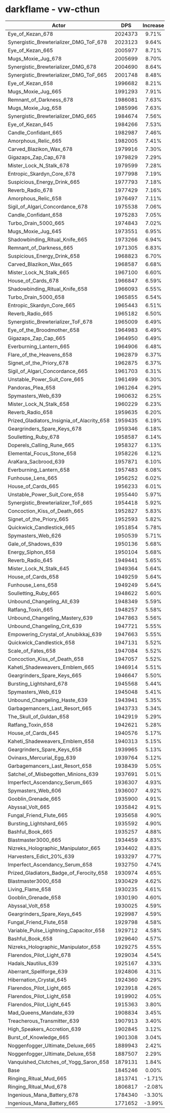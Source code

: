 # darkflame - vw-cthun
| Actor | DPS | Increase |
|---|:---:|:---:|
|Eye_of_Kezan_678|2024373|9.71%|
|Synergistic_Brewterializer_DMG_ToF_678|2023123|9.64%|
|Eye_of_Kezan_665|2005977|8.71%|
|Mugs_Moxie_Jug_678|2005699|8.70%|
|Synergistic_Brewterializer_DMG_678|2004690|8.64%|
|Synergistic_Brewterializer_DMG_ToF_665|2001748|8.48%|
|Eye_of_Kezan_658|1996682|8.21%|
|Mugs_Moxie_Jug_665|1991293|7.91%|
|Remnant_of_Darkness_678|1986081|7.63%|
|Mugs_Moxie_Jug_658|1985996|7.63%|
|Synergistic_Brewterializer_DMG_665|1984674|7.56%|
|Eye_of_Kezan_645|1984266|7.53%|
|Candle_Confidant_665|1982987|7.46%|
|Amorphous_Relic_665|1982005|7.41%|
|Carved_Blazikon_Wax_678|1979916|7.30%|
|Gigazaps_Zap_Cap_678|1979829|7.29%|
|Mister_Lock_N_Stalk_678|1979599|7.28%|
|Entropic_Skardyn_Core_678|1977998|7.19%|
|Suspicious_Energy_Drink_665|1977793|7.18%|
|Reverb_Radio_678|1977429|7.16%|
|Amorphous_Relic_658|1976497|7.11%|
|Sigil_of_Algari_Concordance_678|1975538|7.06%|
|Candle_Confidant_658|1975283|7.05%|
|Turbo_Drain_5000_665|1974843|7.02%|
|Mugs_Moxie_Jug_645|1973551|6.95%|
|Shadowbinding_Ritual_Knife_665|1973266|6.94%|
|Remnant_of_Darkness_665|1971305|6.83%|
|Suspicious_Energy_Drink_658|1968823|6.70%|
|Carved_Blazikon_Wax_665|1968587|6.68%|
|Mister_Lock_N_Stalk_665|1967100|6.60%|
|House_of_Cards_678|1966847|6.59%|
|Shadowbinding_Ritual_Knife_658|1966093|6.55%|
|Turbo_Drain_5000_658|1965855|6.54%|
|Entropic_Skardyn_Core_665|1965443|6.51%|
|Reverb_Radio_665|1965182|6.50%|
|Synergistic_Brewterializer_ToF_678|1965009|6.49%|
|Eye_of_the_Broodmother_658|1964983|6.49%|
|Gigazaps_Zap_Cap_665|1964950|6.49%|
|Everburning_Lantern_665|1964906|6.48%|
|Flare_of_the_Heavens_658|1962879|6.37%|
|Signet_of_the_Priory_678|1962875|6.37%|
|Sigil_of_Algari_Concordance_665|1961703|6.31%|
|Unstable_Power_Suit_Core_665|1961499|6.30%|
|Pandoras_Plea_658|1961264|6.29%|
|Spymasters_Web_639|1960632|6.25%|
|Mister_Lock_N_Stalk_658|1960229|6.23%|
|Reverb_Radio_658|1959635|6.20%|
|Prized_Gladiators_Insignia_of_Alacrity_658|1959435|6.19%|
|Geargrinders_Spare_Keys_678|1959346|6.18%|
|Soulletting_Ruby_678|1958587|6.14%|
|Doperels_Calling_Rune_665|1958327|6.13%|
|Elemental_Focus_Stone_658|1958226|6.12%|
|AraKara_Sacbrood_639|1957871|6.10%|
|Everburning_Lantern_658|1957483|6.08%|
|Funhouse_Lens_665|1956252|6.02%|
|House_of_Cards_665|1956233|6.01%|
|Unstable_Power_Suit_Core_658|1955440|5.97%|
|Synergistic_Brewterializer_ToF_665|1954418|5.92%|
|Concoction_Kiss_of_Death_665|1952827|5.83%|
|Signet_of_the_Priory_665|1952593|5.82%|
|Quickwick_Candlestick_665|1951854|5.78%|
|Spymasters_Web_626|1950539|5.71%|
|Gale_of_Shadows_639|1950136|5.68%|
|Energy_Siphon_658|1950104|5.68%|
|Reverb_Radio_645|1949441|5.65%|
|Mister_Lock_N_Stalk_645|1949364|5.64%|
|House_of_Cards_658|1949259|5.64%|
|Funhouse_Lens_658|1949249|5.64%|
|Soulletting_Ruby_665|1948622|5.60%|
|Unbound_Changeling_All_639|1948349|5.59%|
|Ratfang_Toxin_665|1948257|5.58%|
|Unbound_Changeling_Mastery_639|1947863|5.56%|
|Unbound_Changeling_Crit_639|1947721|5.55%|
|Empowering_Crystal_of_Anubikkaj_639|1947663|5.55%|
|Quickwick_Candlestick_658|1947131|5.52%|
|Scale_of_Fates_658|1947084|5.52%|
|Concoction_Kiss_of_Death_658|1947057|5.52%|
|Kaheti_Shadeweavers_Emblem_665|1946914|5.51%|
|Geargrinders_Spare_Keys_665|1946647|5.50%|
|Bursting_Lightshard_678|1945568|5.44%|
|Spymasters_Web_619|1945048|5.41%|
|Unbound_Changeling_Haste_639|1943941|5.35%|
|Garbagemancers_Last_Resort_665|1943733|5.34%|
|The_Skull_of_Guldan_658|1942919|5.29%|
|Ratfang_Toxin_658|1942621|5.28%|
|House_of_Cards_645|1940576|5.17%|
|Kaheti_Shadeweavers_Emblem_658|1940313|5.15%|
|Geargrinders_Spare_Keys_658|1939965|5.13%|
|Ovinaxs_Mercurial_Egg_639|1939764|5.12%|
|Garbagemancers_Last_Resort_658|1938439|5.05%|
|Satchel_of_Misbegotten_Minions_639|1937691|5.01%|
|Imperfect_Ascendancy_Serum_665|1936307|4.93%|
|Spymasters_Web_606|1936007|4.92%|
|Gooblin_Grenade_665|1935900|4.91%|
|Abyssal_Volt_665|1935842|4.91%|
|Fungal_Friend_Flute_665|1935658|4.90%|
|Bursting_Lightshard_665|1935592|4.90%|
|Bashful_Book_665|1935257|4.88%|
|Blastmaster3000_665|1934459|4.83%|
|Nizreks_Holographic_Manipulator_665|1934402|4.83%|
|Harvesters_Edict_20%_639|1933297|4.77%|
|Imperfect_Ascendancy_Serum_658|1932750|4.74%|
|Prized_Gladiators_Badge_of_Ferocity_658|1930974|4.65%|
|Blastmaster3000_658|1930429|4.62%|
|Living_Flame_658|1930235|4.61%|
|Gooblin_Grenade_658|1930190|4.60%|
|Abyssal_Volt_658|1930025|4.59%|
|Geargrinders_Spare_Keys_645|1929987|4.59%|
|Fungal_Friend_Flute_658|1929798|4.58%|
|Variable_Pulse_Lightning_Capacitor_658|1929712|4.58%|
|Bashful_Book_658|1929640|4.57%|
|Nizreks_Holographic_Manipulator_658|1929275|4.55%|
|Flarendos_Pilot_Light_678|1929034|4.54%|
|Hadals_Nautilus_639|1925167|4.33%|
|Aberrant_Spellforge_639|1924806|4.31%|
|Hibernation_Crystal_645|1924360|4.29%|
|Flarendos_Pilot_Light_665|1923918|4.26%|
|Flarendos_Pilot_Light_658|1919902|4.05%|
|Flarendos_Pilot_Light_645|1915363|3.80%|
|Mad_Queens_Mandate_639|1908834|3.45%|
|Treacherous_Transmitter_639|1907913|3.40%|
|High_Speakers_Accretion_639|1902845|3.12%|
|Burst_of_Knowledge_665|1901308|3.04%|
|Noggenfogger_Ultimate_Deluxe_665|1889943|2.42%|
|Noggenfogger_Ultimate_Deluxe_658|1887507|2.29%|
|Vanquished_Clutches_of_Yogg_Saron_658|1879131|1.84%|
|Base|1845246|0.00%|
|Ringing_Ritual_Mud_665|1813741|-1.71%|
|Ringing_Ritual_Mud_678|1806817|-2.08%|
|Ingenious_Mana_Battery_678|1784340|-3.30%|
|Ingenious_Mana_Battery_665|1771652|-3.99%|
